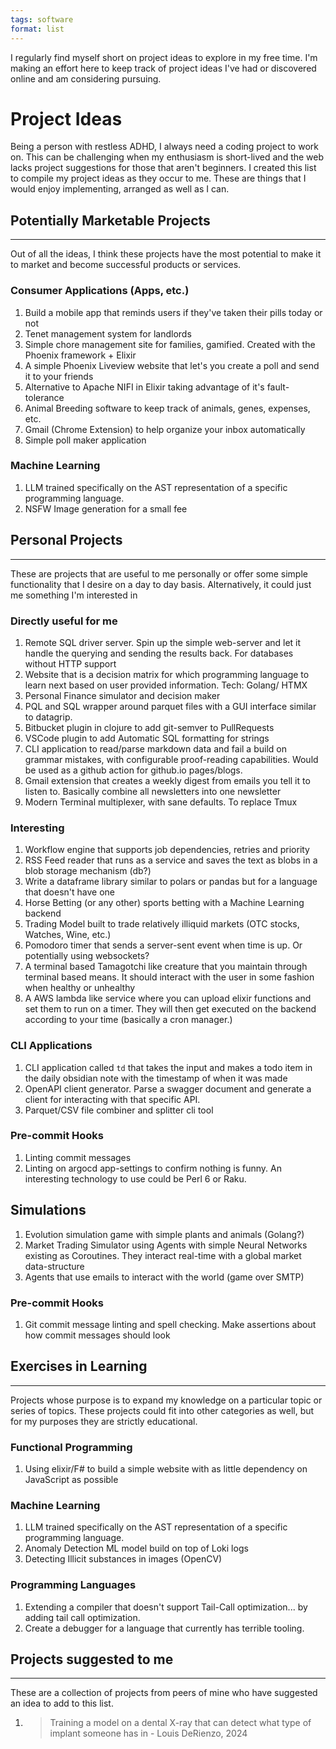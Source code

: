 ```yaml
---
tags: software
format: list
---
```



I regularly find myself short on project ideas to explore in my free time. I'm making an effort here to keep track of project ideas I've had or discovered online and am considering pursuing.

# Project Ideas
Being a person with restless ADHD, I always need a coding project to work on. This can be challenging when my enthusiasm is short-lived and the web lacks project suggestions for those that aren't beginners. I created this list to compile my project ideas as they occur to me. These are things that I would enjoy implementing, arranged as well as I can.


## Potentially Marketable Projects
---
Out of all the ideas, I think these projects have the most potential to make it to market and become successful products or services.

### Consumer Applications (Apps, etc.)
1. Build a mobile app that reminds users if they've taken their pills today or not
2. Tenet management system for landlords
3. Simple chore management site for families, gamified. Created with the Phoenix framework + Elixir
4. A simple Phoenix Liveview website that let's you create a poll and send it to your friends
5. Alternative to Apache NIFI in Elixir taking advantage of it's fault-tolerance
6. Animal Breeding software to keep track of animals, genes, expenses, etc.
7. Gmail (Chrome Extension) to help organize your inbox automatically 
8. Simple poll maker application 

### Machine Learning
1. LLM trained specifically on the AST representation of a specific programming language.
2. NSFW Image generation for a small fee


## Personal Projects
---
These are projects that are useful to me personally or offer some simple functionality that I desire on a day to day basis. Alternatively, it could just me something I'm interested in

### Directly useful for me
1. Remote SQL driver server. Spin up the simple web-server and let it handle the querying and sending the results back. For databases without HTTP support
2. Website that is a decision matrix for which programming language to learn next based on user provided information. Tech: Golang/ HTMX
3.  Personal Finance simulator and decision maker
4. PQL and SQL wrapper around parquet files with a GUI interface similar to datagrip.
5. Bitbucket plugin in clojure to add git-semver to PullRequests
6. VSCode plugin to add Automatic SQL formatting for strings
7. CLI application to read/parse markdown data and fail a build on grammar mistakes, with configurable proof-reading capabilities. Would be used as a github action for github.io pages/blogs.
8. Gmail extension that creates a weekly digest from emails you tell it to listen to. Basically  combine all newsletters into one newsletter
9. Modern Terminal multiplexer, with sane defaults. To replace Tmux

### Interesting
1. Workflow engine that supports job dependencies, retries and priority
2. RSS Feed reader that runs as a service and saves the text as blobs in a blob storage mechanism (db?)
3. Write a dataframe library similar to polars or pandas but for a language that doesn't have one
4. Horse Betting (or any other) sports betting with a Machine Learning backend
5. Trading Model built to trade relatively illiquid markets (OTC stocks, Watches, Wine, etc.)
6. Pomodoro timer that sends a server-sent event when time is up. Or potentially using websockets?
7. A terminal  based Tamagotchi like creature that you maintain through terminal based means. It should interact with the user in some fashion when healthy or unhealthy
8. A AWS lambda like service where you can upload elixir functions and set them to run on a timer. They will then get executed on the backend according to your time (basically a cron manager.)

### CLI Applications
1. CLI application called `td` that takes the input and makes a todo item in the daily obsidian note with the timestamp of when it was made
2. OpenAPI client generator. Parse a swagger document and generate a client for interacting with that specific API.
3.  Parquet/CSV file combiner and splitter cli tool

### Pre-commit Hooks
1. Linting commit messages
2. Linting on argocd app-settings to confirm nothing is funny. An interesting technology to use could be Perl 6 or Raku.

## Simulations
1. Evolution simulation game with simple plants and animals (Golang?)
2. Market Trading Simulator using Agents with simple Neural Networks existing as Coroutines. They interact real-time with a global market data-structure
3. Agents that use emails to interact with the world (game over SMTP)

### Pre-commit Hooks
1. Git commit message linting and spell checking. Make assertions about how commit messages should look


## Exercises in Learning
---
Projects whose purpose is to expand my knowledge on a particular topic or series of topics. These projects could fit into other categories as well, but for my purposes they are strictly educational.

### Functional Programming
1. Using elixir/F# to build a simple website with as little dependency on JavaScript as possible


### Machine Learning
1. LLM trained specifically on the AST representation of a specific programming language.
2. Anomaly Detection ML model build on top of Loki logs
3. Detecting Illicit substances in images (OpenCV)

### Programming Languages
1. Extending a compiler that doesn't support Tail-Call optimization... by adding tail call optimization.
2. Create a debugger for a language that currently has terrible tooling.


## Projects suggested to me
---
These are a collection of projects from peers of mine who have suggested an idea to add to this list.

1.  > Training a model on a dental X-ray that can detect what type of implant someone has in
   \- Louis DeRienzo, 2024
